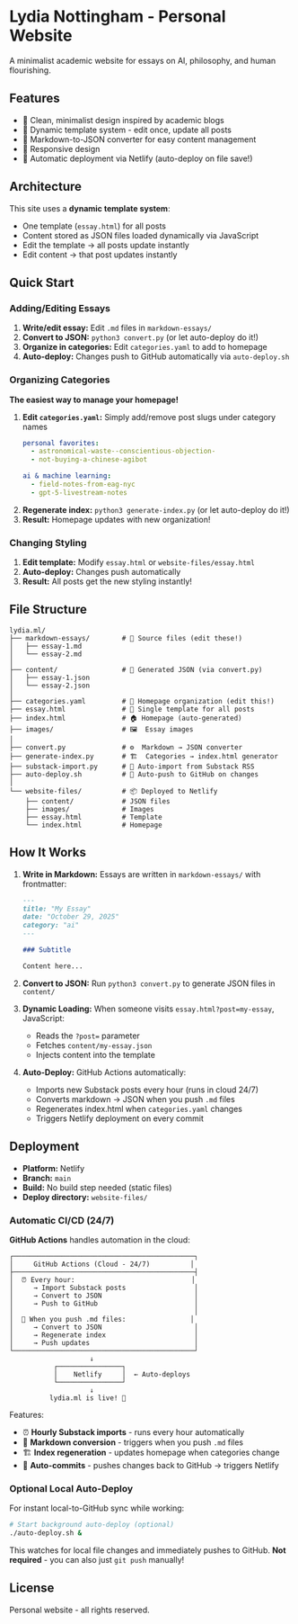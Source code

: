 # Lydia Nottingham - Personal Website

A minimalist academic website for essays on AI, philosophy, and human flourishing.

## Features

- 🎨 Clean, minimalist design inspired by academic blogs
- 📝 Dynamic template system - edit once, update all posts
- 🔄 Markdown-to-JSON converter for easy content management
- 📱 Responsive design
- 🚀 Automatic deployment via Netlify (auto-deploy on file save!)

## Architecture

This site uses a **dynamic template system**:
- One template (`essay.html`) for all posts
- Content stored as JSON files loaded dynamically via JavaScript
- Edit the template → all posts update instantly
- Edit content → that post updates instantly

## Quick Start

### Adding/Editing Essays

1. **Write/edit essay:** Edit `.md` files in `markdown-essays/`
2. **Convert to JSON:** `python3 convert.py` (or let auto-deploy do it!)
3. **Organize in categories:** Edit `categories.yaml` to add to homepage
4. **Auto-deploy:** Changes push to GitHub automatically via `auto-deploy.sh`

### Organizing Categories

**The easiest way to manage your homepage!**

1. **Edit `categories.yaml`:** Simply add/remove post slugs under category names
   ```yaml
   personal favorites:
     - astronomical-waste--conscientious-objection-
     - not-buying-a-chinese-agibot
   
   ai & machine learning:
     - field-notes-from-eag-nyc
     - gpt-5-livestream-notes
   ```
2. **Regenerate index:** `python3 generate-index.py` (or let auto-deploy do it!)
3. **Result:** Homepage updates with new organization!

### Changing Styling

1. **Edit template:** Modify `essay.html` or `website-files/essay.html`
2. **Auto-deploy:** Changes push automatically
3. **Result:** All posts get the new styling instantly!

## File Structure

```
lydia.ml/
├── markdown-essays/        # 📝 Source files (edit these!)
│   ├── essay-1.md
│   └── essay-2.md
│
├── content/                # 🔄 Generated JSON (via convert.py)
│   ├── essay-1.json
│   └── essay-2.json
│
├── categories.yaml         # 📂 Homepage organization (edit this!)
├── essay.html              # 🎨 Single template for all posts
├── index.html              # 🏠 Homepage (auto-generated)
├── images/                 # 🖼️  Essay images
│
├── convert.py              # ⚙️  Markdown → JSON converter
├── generate-index.py       # 🏗️  Categories → index.html generator
├── substack-import.py      # 📰 Auto-import from Substack RSS
├── auto-deploy.sh          # 🚀 Auto-push to GitHub on changes
│
└── website-files/          # 📦 Deployed to Netlify
    ├── content/            # JSON files
    ├── images/             # Images
    ├── essay.html          # Template
    └── index.html          # Homepage
```

## How It Works

1. **Write in Markdown:** Essays are written in `markdown-essays/` with frontmatter:
   ```markdown
   ---
   title: "My Essay"
   date: "October 29, 2025"
   category: "ai"
   ---
   
   ### Subtitle
   
   Content here...
   ```

2. **Convert to JSON:** Run `python3 convert.py` to generate JSON files in `content/`

3. **Dynamic Loading:** When someone visits `essay.html?post=my-essay`, JavaScript:
   - Reads the `?post=` parameter
   - Fetches `content/my-essay.json`
   - Injects content into the template

4. **Auto-Deploy:** GitHub Actions automatically:
   - Imports new Substack posts every hour (runs in cloud 24/7)
   - Converts markdown → JSON when you push `.md` files
   - Regenerates index.html when `categories.yaml` changes
   - Triggers Netlify deployment on every commit

## Deployment

- **Platform:** Netlify
- **Branch:** `main`
- **Build:** No build step needed (static files)
- **Deploy directory:** `website-files/`

### Automatic CI/CD (24/7)

**GitHub Actions** handles automation in the cloud:

```
┌─────────────────────────────────────────────┐
│     GitHub Actions (Cloud - 24/7)          │
├─────────────────────────────────────────────┤
│  ⏰ Every hour:                             │
│     → Import Substack posts                 │
│     → Convert to JSON                       │
│     → Push to GitHub                        │
│                                             │
│  📝 When you push .md files:                │
│     → Convert to JSON                       │
│     → Regenerate index                      │
│     → Push updates                          │
└─────────────────────────────────────────────┘
                    ↓
           ┌────────────────┐
           │    Netlify     │  ← Auto-deploys
           └────────────────┘
                    ↓
          lydia.ml is live! 🎉
```

Features:
- ⏰ **Hourly Substack imports** - runs every hour automatically
- 📝 **Markdown conversion** - triggers when you push `.md` files
- 🏗️ **Index regeneration** - updates homepage when categories change
- 🚀 **Auto-commits** - pushes changes back to GitHub → triggers Netlify

### Optional Local Auto-Deploy

For instant local-to-GitHub sync while working:
```bash
# Start background auto-deploy (optional)
./auto-deploy.sh &
```
This watches for local file changes and immediately pushes to GitHub. **Not required** - you can also just `git push` manually!

## License

Personal website - all rights reserved.